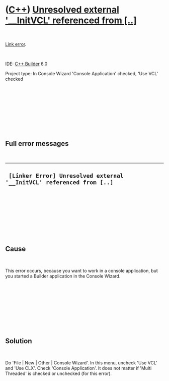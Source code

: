 



 

 

 

 

 

([C++](Cpp.htm)) [Unresolved external '\_\_InitVCL' referenced from \[..\]](CppLinkErrorUnresolvedExternal__InitVCL.htm)
========================================================================================================================

 

[Link error](CppLinkError.htm).

 

IDE: [C++ Builder](CppBuilder.htm) 6.0

Project type: In Console Wizard 'Console Application' checked, 'Use VCL'
checked

 

 

 

 

 

Full error messages
-------------------

 

  ------------------------------------------------------------------------
  ` [Linker Error] Unresolved external '__InitVCL' referenced from [..]`
  ------------------------------------------------------------------------

 

 

 

 

 

Cause
-----

 

This error occurs, because you want to work in a console application,
but you started a Builder application in the Console Wizard.

 

 

 

 

 

Solution
--------

 

Do 'File | New | Other | Console Wizard'. In this menu, uncheck 'Use
VCL' and 'Use CLX'. Check 'Console Application'. It does not matter if
'Multi Threaded' is checked or unchecked (for this error).

 

 

 

 

 





 



